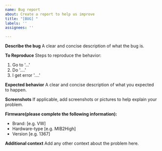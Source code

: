 ```yaml
---
name: Bug report
about: Create a report to help us improve
title: "[BUG] "
labels: ''
assignees: ''

---
```


**Describe the bug**
A clear and concise description of what the bug is.

**To Reproduce**
Steps to reproduce the behavior:
1. Go to '...'
2. Do '....'
3. I get error '....'

**Expected behavior**
A clear and concise description of what you expected to happen.

**Screenshots**
If applicable, add screenshots or pictures to help explain your problem.

**Firmware(please complete the following information):**
 - Brand: [e.g. VW]
 - Hardware-type [e.g. MIB2High]
 - Version [e.g. 1367]

**Additional context**
Add any other context about the problem here.
